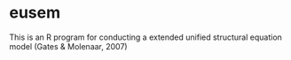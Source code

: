 # eusem
This is an R program for conducting a extended unified structural equation model (Gates &amp; Molenaar, 2007)
